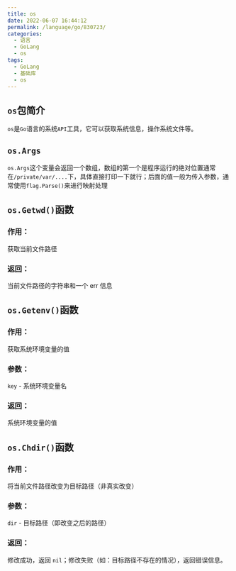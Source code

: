 ```yaml
---
title: os
date: 2022-06-07 16:44:12
permalink: /language/go/830723/
categories:
  - 语言
  - GoLang
  - os
tags:
  - GoLang
  - 基础库
  - os
---
```


## `os`包简介

`os`是`Go`语言的系统`API`工具，它可以获取系统信息，操作系统文件等。

<!-- more -->

## `os.Args`

`os.Args`这个变量会返回一个数组，数组的第一个是程序运行的绝对位置通常在`/private/var/....`下，具体直接打印一下就行；后面的值一般为传入参数，通常使用`flag.Parse()`来进行映射处理

## `os.Getwd()`函数

### 作用：

获取当前文件路径

### 返回：

当前文件路径的字符串和一个 err 信息

## `os.Getenv()`函数

### 作用：

获取系统环境变量的值

### 参数：

`key` - 系统环境变量名

### 返回：

系统环境变量的值

## `os.Chdir()`函数

### 作用：

将当前文件路径改变为目标路径（非真实改变）

### 参数：

`dir` - 目标路径（即改变之后的路径）

### 返回：

修改成功，返回 `nil`；修改失败（如：目标路径不存在的情况），返回错误信息。
